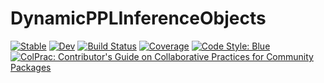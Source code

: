 # DynamicPPLInferenceObjects

[![Stable](https://img.shields.io/badge/docs-stable-blue.svg)](https://sethaxen.github.io/DynamicPPLInferenceObjects.jl/stable/)
[![Dev](https://img.shields.io/badge/docs-dev-blue.svg)](https://sethaxen.github.io/DynamicPPLInferenceObjects.jl/dev/)
[![Build Status](https://github.com/sethaxen/DynamicPPLInferenceObjects.jl/actions/workflows/CI.yml/badge.svg?branch=main)](https://github.com/sethaxen/DynamicPPLInferenceObjects.jl/actions/workflows/CI.yml?query=branch%3Amain)
[![Coverage](https://codecov.io/gh/sethaxen/DynamicPPLInferenceObjects.jl/branch/main/graph/badge.svg)](https://codecov.io/gh/sethaxen/DynamicPPLInferenceObjects.jl)
[![Code Style: Blue](https://img.shields.io/badge/code%20style-blue-4495d1.svg)](https://github.com/invenia/BlueStyle)
[![ColPrac: Contributor's Guide on Collaborative Practices for Community Packages](https://img.shields.io/badge/ColPrac-Contributor's%20Guide-blueviolet)](https://github.com/SciML/ColPrac)
